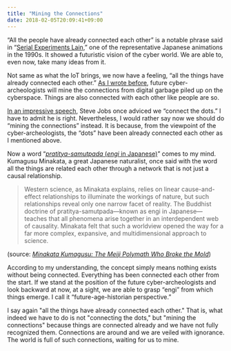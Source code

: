 ```yaml
---
title: "Mining the Connections"
date: 2018-02-05T20:09:41+09:00
---
```


“All the people have already connected each other” is a notable phrase said in “<a href="https://en.wikipedia.org/wiki/Serial_Experiments_Lain">Serial Experiments Lain</a>,” one of the representative Japanese animations in the 1990s. It showed a futuristic vision of the cyber world. We are able to, even now, take many ideas from it.

Not same as what the IoT brings, we now have a feeling, “all the things have already connected each other.” <a href="/posts/from-anthropocene-to-cyberocene/">As I wrote before</a>, future cyber-archeologists will mine the connections from digital garbage piled up on the cyberspace. Things are also connected with each other like people are so.

<a href="https://www.youtube.com/watch?v=UF8uR6Z6KLc">In an impressive speech</a>, Steve Jobs once adviced we “connect the dots.” I have to admit he is right. Nevertheless, I would rather say now we should do “mining the connections” instead. It is because, from the viewpoint of the cyber-archeologists, the “dots” have been already connected each other as I mentioned above.

Now a word “<a href="https://en.wikipedia.org/wiki/Prat%C4%ABtyasamutp%C4%81da"><em>pratitya-samutpada</em> (<em>engi</em> in Japanese)</a>” comes to my mind. Kumagusu Minakata, a great Japanese naturalist, once said with the word all the things are related each other through a network that is not just a causal relationship.

<blockquote>
  Western science, as Minakata explains, relies on linear cause-and-effect relationships to illuminate the workings of nature, but such relationships reveal only one narrow facet of reality. The Buddhist doctrine of pratitya-samutpada—known as engi in Japanese—teaches that all phenomena arise together in an interdependent web of causality. Minakata felt that such a worldview opened the way for a far more complex, expansive, and multidimensional approach to science.
</blockquote>

(source: <em><a href="https://www.nippon.com/en/column/g00415/">Minakata Kumagusu: The Meiji Polymath Who Broke the Mold</a></em>)

According to my understanding, the concept simply means nothing exists without being connected. Everything has been connected each other from the start. If we stand at the position of the future cyber-archeologists and look backward at now, at a sight, we are able to grasp “engi” from which things emerge. I call it “future-age-historian perspective.”

I say again "all the things have already connected each other." That is, what indeed we have to do is not "connecting the dots," but "mining the connections" because things are connected already and we have not fully recognized them. Connections are around and we are veiled with ignorance. The world is full of such connections, waiting for us to mine.
